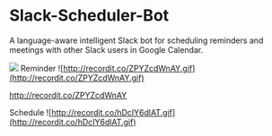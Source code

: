 # Slack-Scheduler-Bot
A language-aware intelligent Slack bot for scheduling reminders and meetings with other Slack users in Google Calendar. 


![](http://recordit.co/ZPYZcdWnAY.gif)
Reminder 
![http://recordit.co/ZPYZcdWnAY.gif](http://recordit.co/ZPYZcdWnAY.gif)

http://recordit.co/ZPYZcdWnAY

Schedule
![http://recordit.co/hDcIY6dlAT.gif](http://recordit.co/hDcIY6dlAT.gif)
